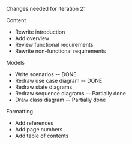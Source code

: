 Changes needed for iteration 2:

Content
- Rewrite introduction
- Add overview
- Review functional requirements
- Rewrite non-functional requirements

Models
- Write scenarios -- DONE
- Redraw use case diagram -- DONE
- Redraw state diagrams
- Redraw sequence diagrams -- Partially done
- Draw class diagram -- Partially done

Formatting
- Add references
- Add page numbers
- Add table of contents
